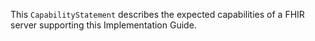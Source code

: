 
This `CapabilityStatement` describes the expected capabilities of a FHIR server supporting this Implementation Guide.